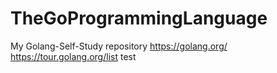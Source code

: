 # TheGoProgrammingLanguage

My Golang-Self-Study repository
  https://golang.org/
  https://tour.golang.org/list
test
